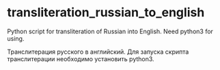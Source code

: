 # transliteration_russian_to_english
Python script for transliteration of Russian into English.
Need python3 for using.

Транслитерация русского в английский.
Для запуска скрипта транслитерации необходимо установить python3.
